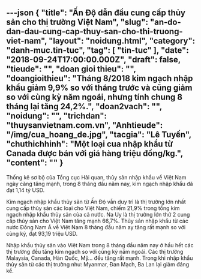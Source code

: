 ---json
{
    "title": "Ấn Độ dẫn đầu cung cấp thủy sản cho thị trường Việt Nam",
    "slug": "an-do-dan-dau-cung-cap-thuy-san-cho-thi-truong-viet-nam",
    "layout": "noidung.html",
    "category": "danh-muc.tin-tuc",
    "tag": [
        "tin-tuc"
    ],
    "date": "2018-09-24T17:00:00.000Z",
    "draft": false,
    "tieude": "",
    "doan gioi thieu": "",
    "doangioithieu": "Tháng 8/2018 kim ngạch nhập khẩu giảm 9,9% so với tháng trước và cũng giảm so với cùng kỳ năm ngoái, nhưng tính chung 8 tháng lại tăng 24,2%.",
    "doan2vach": "",
    "noidung": "",
    "trichdan": "thuysanvietnam.com.vn",
    "Anhtieude": "/img/cua_hoang_de.jpg",
    "tacgia": "Lê Tuyến",
    "chuthichhinh": "Một loại cua nhập khẩu từ Canada được bán với giá hàng triệu đồng/kg.",
    "__content__": ""
}
---
<p>Thống k&ecirc; sơ bộ của Tổng cục Hải quan, thủy sản nhập khẩu về Việt Nam ng&agrave;y c&agrave;ng tăng mạnh, trong 8 th&aacute;ng đầu năm nay, kim ngạch nhập khẩu đ&atilde; đạt 1,14 tỷ USD.</p>

<p>Kim ngạch nhập khẩu thủy sản từ Ấn Độ vẫn duy tr&igrave; l&agrave; thị trường lớn nhất cung cấp thủy sản c&aacute;c loại cho Việt Nam, chiếm 21,9% trong tổng kim ngạch nhập khẩu thủy sản của cả nước. Na Uy l&agrave; thị trường lớn thứ 2 cung cấp thủy sản cho Việt Nam tăng mạnh 66,7%. Thủy sản nhập khẩu từ c&aacute;c nước Đ&ocirc;ng Nam &Aacute; về Việt Nam 8 th&aacute;ng đầu năm ay tăng rất mạnh so với c&ugrave;ng kỳ, đạt 93,19 triệu USD.</p>

<p>Nhập khẩu thủy sản v&agrave;o Việt Nam trong 8 th&aacute;ng đầu năm nay ở hầu hết c&aacute;c thị trường đều tăng kim ngạch so với c&ugrave;ng kỳ năm ngo&aacute;i. C&aacute;c thị trường Malaysia, Canada, H&agrave;n Quốc, Mỹ&hellip; đều tăng rất mạnh. Trong khi nhập khẩu thủy sản từ c&aacute;c thị trường như: Myanmar, Đan Mạch, Ba Lan lại giảm đ&aacute;ng kể.</p>
